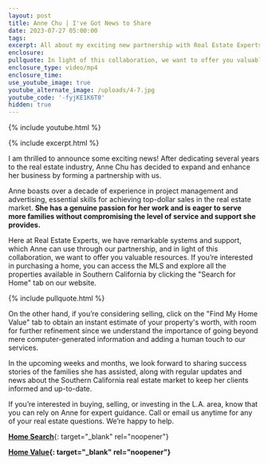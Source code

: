 ```yaml
---
layout: post
title: Anne Chu | I've Got News to Share
date: 2023-07-27 05:00:00
tags:
excerpt: All about my exciting new partnership with Real Estate Experts.
enclosure:
pullquote: In light of this collaboration, we want to offer you valuable resources.
enclosure_type: video/mp4
enclosure_time:
use_youtube_image: true
youtube_alternate_image: /uploads/4-7.jpg
youtube_code: '-fyjKE1K6T0'
hidden: true
---
```

{% include youtube.html %}

{% include excerpt.html %}

I am thrilled to announce some exciting news! After dedicating several years to the real estate industry, Anne Chu has decided to expand and enhance her business by forming a partnership with us.

Anne boasts over a decade of experience in project management and advertising, essential skills for achieving top-dollar sales in the real estate market. **She has a genuine passion for her work and is eager to serve more families without compromising the level of service and support she provides.**

Here at Real Estate Experts, we have remarkable systems and support, which Anne can use through our partnership, and in light of this collaboration, we want to offer you valuable resources. If you’re interested in purchasing a home, you can access the MLS and explore all the properties available in Southern California by clicking the "Search for Home" tab on our website.

{% include pullquote.html %}

On the other hand, if you’re considering selling, click on the "Find My Home Value" tab to obtain an instant estimate of your property's worth, with room for further refinement since we understand the importance of going beyond mere computer-generated information and adding a human touch to our services.

In the upcoming weeks and months, we look forward to sharing success stories of the families she has assisted, along with regular updates and news about the Southern California real estate market to keep her clients informed and up-to-date.

If you’re interested in buying, selling, or investing in the L.A. area, know that you can rely on Anne for expert guidance. Call or email us anytime for any of your real estate questions. We’re happy to help.&nbsp;

[**Home Search**](https://bayareahomesearch.com/){: target="_blank" rel="noopener"}

**[Home Value](https://bayareahomesearch.com/home-valuation/){: target="_blank" rel="noopener"}**<br>​​